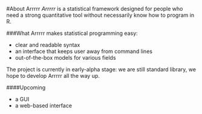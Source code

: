 ﻿#About Arrrrr
*Arrrrr* is a statistical framework designed for people who need a strong quantitative tool without necessarily know how to program in R.

###What
Arrrrr makes statistical programming easy:
* clear and readable syntax
* an interface that keeps user away from command lines
* out-of-the-box models for various fields

The project is currently in early-alpha stage: we are still standard library, we hope to develop Arrrrr all the way up.

####Upcoming
* a GUI
* a web-based interface 